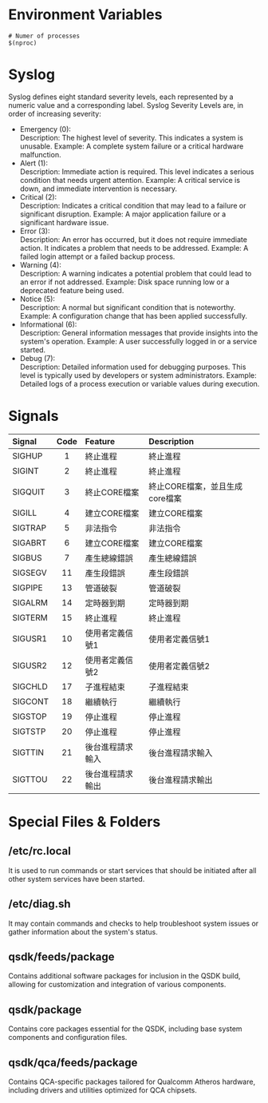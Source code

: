 <link rel="stylesheet" type="text/css" href="../styles.css">

# Environment Variables
``` Shell
# Numer of processes
$(nproc)
```

# Syslog
Syslog defines eight standard severity levels, each represented by a numeric value and a corresponding label.
Syslog Severity Levels are, in order of increasing severity:
- Emergency (0):  
    Description: The highest level of severity. This indicates a system is unusable.
    Example: A complete system failure or a critical hardware malfunction.
- Alert (1):  
    Description: Immediate action is required. This level indicates a serious condition that needs urgent attention.
    Example: A critical service is down, and immediate intervention is necessary.
- Critical (2):  
    Description: Indicates a critical condition that may lead to a failure or significant disruption.
    Example: A major application failure or a significant hardware issue.
- Error (3):  
    Description: An error has occurred, but it does not require immediate action. It indicates a problem that needs to be addressed.
    Example: A failed login attempt or a failed backup process.
- Warning (4):  
    Description: A warning indicates a potential problem that could lead to an error if not addressed.
    Example: Disk space running low or a deprecated feature being used.
- Notice (5):  
    Description: A normal but significant condition that is noteworthy.
    Example: A configuration change that has been applied successfully.
- Informational (6):  
    Description: General information messages that provide insights into the system's operation.
    Example: A user successfully logged in or a service started.
- Debug (7):  
    Description: Detailed information used for debugging purposes. This level is typically used by developers or system administrators.
    Example: Detailed logs of a process execution or variable values during execution.

 
# Signals
| Signal   | Code    | Feature | Description |  
| :---     | :---:   | :--- | :--- |  
| SIGHUP   | 1       | 終止進程 | 終止進程 |
| SIGINT   | 2       | 終止進程 | 終止進程 |
| SIGQUIT  | 3       | 終止CORE檔案 | 終止CORE檔案，並且生成core檔案 |
| SIGILL   | 4       | 建立CORE檔案 | 建立CORE檔案 |
| SIGTRAP  | 5       | 非法指令 | 非法指令 |
| SIGABRT  | 6       | 建立CORE檔案 | 建立CORE檔案  |
| SIGBUS   | 7       | 產生總線錯誤 | 產生總線錯誤 |
| SIGSEGV  | 11      | 產生段錯誤 | 產生段錯誤|
| SIGPIPE  | 13      | 管道破裂 | 管道破裂 |
| SIGALRM  | 14      | 定時器到期 | 定時器到期 |
| SIGTERM  | 15      | 終止進程 | 終止進程 |
| SIGUSR1  | 10      | 使用者定義信號1 | 使用者定義信號1 |
| SIGUSR2  | 12      | 使用者定義信號2 | 使用者定義信號2 |
| SIGCHLD  | 17      | 子進程結束 | 子進程結束 |
| SIGCONT  | 18      | 繼續執行 | 繼續執行 |
| SIGSTOP  | 19      | 停止進程 | 停止進程 |
| SIGTSTP  | 20      | 停止進程 | 停止進程 |
| SIGTTIN  | 21      | 後台進程請求輸入 | 後台進程請求輸入 |
| SIGTTOU  | 22      | 後台進程請求輸出 | 後台進程請求輸出 |

 
# Special Files & Folders
## /etc/rc.local
It is used to run commands or start services that should be initiated after all other system services have been started.

## /etc/diag.sh
It may contain commands and checks to help troubleshoot system issues or gather information about the system's status.

## qsdk/feeds/package
Contains additional software packages for inclusion in the QSDK build, allowing for customization and integration of various components.

## qsdk/package
Contains core packages essential for the QSDK, including base system components and configuration files.

## qsdk/qca/feeds/package
Contains QCA-specific packages tailored for Qualcomm Atheros hardware, including drivers and utilities optimized for QCA chipsets.
